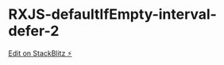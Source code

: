 # RXJS-defaultIfEmpty-interval-defer-2

[Edit on StackBlitz ⚡️](https://stackblitz.com/edit/typescript-lecjli)